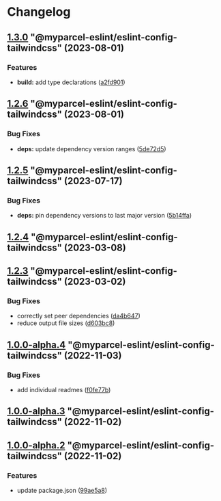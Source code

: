 # Changelog

<!-- MONODEPLOY:BELOW -->

## [1.3.0](https://github/myparcelnl/eslint/compare/@myparcel-eslint/eslint-config-tailwindcss@1.2.6...@myparcel-eslint/eslint-config-tailwindcss@1.3.0) "@myparcel-eslint/eslint-config-tailwindcss" (2023-08-01)


### Features

* **build:** add type declarations ([a2fd901](https://github/myparcelnl/eslint/commit/a2fd901740f9ee4a536f7672ebf0f46441512697))




## [1.2.6](https://github/myparcelnl/eslint/compare/@myparcel-eslint/eslint-config-tailwindcss@1.2.5...@myparcel-eslint/eslint-config-tailwindcss@1.2.6) "@myparcel-eslint/eslint-config-tailwindcss" (2023-08-01)


### Bug Fixes

* **deps:** update dependency version ranges ([5de72d5](https://github/myparcelnl/eslint/commit/5de72d5238ff39c4b010926c159bcaeb4b8ccf53))




## [1.2.5](https://github/myparcelnl/eslint/compare/@myparcel-eslint/eslint-config-tailwindcss@1.2.4...@myparcel-eslint/eslint-config-tailwindcss@1.2.5) "@myparcel-eslint/eslint-config-tailwindcss" (2023-07-17)


### Bug Fixes

* **deps:** pin dependency versions to last major version ([5b14ffa](https://github/myparcelnl/eslint/commit/5b14ffa38c220bd614d46bfe61845c40e638255c))




## [1.2.4](https://github/myparcelnl/eslint/compare/@myparcel-eslint/eslint-config-tailwindcss@1.2.3...@myparcel-eslint/eslint-config-tailwindcss@1.2.4) "@myparcel-eslint/eslint-config-tailwindcss" (2023-03-08)




## [1.2.3](https://github/myparcelnl/eslint/compare/@myparcel-eslint/eslint-config-tailwindcss@1.2.2...@myparcel-eslint/eslint-config-tailwindcss@1.2.3) "@myparcel-eslint/eslint-config-tailwindcss" (2023-03-02)


### Bug Fixes

* correctly set peer dependencies ([da4b647](https://github/myparcelnl/eslint/commit/da4b6474c8f3b996ecfb3fe571c46e4c97eb0104))
* reduce output file sizes ([d603bc8](https://github/myparcelnl/eslint/commit/d603bc80a73f0911e6734fcbf2049bf110704821))




## [1.0.0-alpha.4](https://github/myparcelnl/eslint/compare/@myparcel-eslint/eslint-config-tailwindcss@1.0.0-alpha.3...@myparcel-eslint/eslint-config-tailwindcss@1.0.0-alpha.4) "@myparcel-eslint/eslint-config-tailwindcss" (2022-11-03)


### Bug Fixes

* add individual readmes ([f0fe77b](https://github/myparcelnl/eslint/commit/f0fe77bd13668afdc7472d474aa967771945ae99))




## [1.0.0-alpha.3](https://github/myparcelnl/eslint/compare/@myparcel-eslint/eslint-config-tailwindcss@1.0.0-alpha.2...@myparcel-eslint/eslint-config-tailwindcss@1.0.0-alpha.3) "@myparcel-eslint/eslint-config-tailwindcss" (2022-11-02)




## [1.0.0-alpha.2](https://github/myparcelnl/eslint/compare/@myparcel-eslint/eslint-config-tailwindcss@1.0.0-alpha.0...@myparcel-eslint/eslint-config-tailwindcss@1.0.0-alpha.2) "@myparcel-eslint/eslint-config-tailwindcss" (2022-11-02)


### Features

* update package.json ([99ae5a8](https://github/myparcelnl/eslint/commit/99ae5a866389101f92e0b7ea077306d9dabb44e4))


